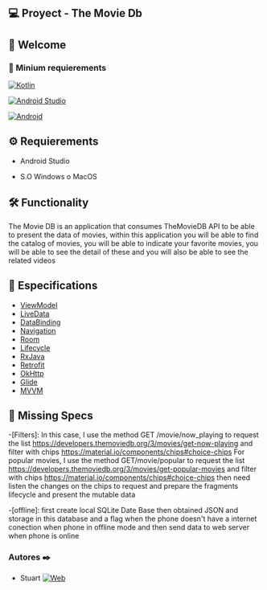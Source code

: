 ##  💻 Proyect - The Movie Db


##  :wave: Welcome



###  🔧 Minium requierements

[![Kotlin](https://img.shields.io/badge/Kotlin-1.5-purple?longCache=true&style=popout-square)](https://kotlinlang.org)

[![Android Studio](https://img.shields.io/badge/Android_Studio-4.2-blue.svg?longCache=true&style=popout-square)](https://developer.android.com/studio)

[![Android](https://img.shields.io/badge/Android-5.4-green.svg?longCache=true&style=popout-square)](https://www.android.com)

##  :gear: Requierements

- Android Studio

- S.O Windows o MacOS

##  🛠️ Functionality

The Movie DB  is an application that consumes TheMovieDB API to be able to present the data of movies, within this application you will be able to find the catalog of movies, you will be able to indicate your favorite movies, you will be able to see the detail of these and you will also be able to see the related videos



##  :notebook: Especifications

 - [ViewModel](https://developer.android.com/topic/libraries/architecture/viewmodel)
 - [LiveData](https://developer.android.com/topic/libraries/architecture/livedata)
 - [DataBinding](https://developer.android.com/topic/libraries/data-binding/)
 - [Navigation](https://developer.android.com/guide/navigation/)
 - [Room](https://developer.android.com/training/data-storage/room)
 - [Lifecycle](https://developer.android.com/topic/libraries/architecture/lifecycle)
 - [RxJava](https://github.com/ReactiveX/RxJava)
 - [Retrofit](https://square.github.io/retrofit/)
 - [OkHttp](https://square.github.io/okhttp/)
 - [Glide](https://github.com/bumptech/glide)
 - [MVVM](https://developer.android.com/jetpack/docs/guide)

##  :notebook: Missing Specs

-[Filters]:
In this case, I use the method GET /movie/now_playing to request the list  https://developers.themoviedb.org/3/movies/get-now-playing
and filter with chips https://material.io/components/chips#choice-chips 
For popular movies, I use the method GET/movie/popular to request the list https://developers.themoviedb.org/3/movies/get-popular-movies
and filter with chips https://material.io/components/chips#choice-chips
then need listen the changes on the chips to request and prepare the fragments lifecycle and present the mutable data

-[offline]:
first  create local SQLite Date Base then obtained JSON and storage in this database and a flag when the phone doesn't have a internet conection  when phone in offline mode and then send data to web server when phone is online



</div>


<footer>

<h3> Autores ✒️</h3>


* Stuart [![Web](https://img.shields.io/badge/GitHub-StuartGa-14a1f0?style=for-the-badge&logo=github&logoColor=white&labelColor=101010)](https://github.com/StuartGa)





<footer>



